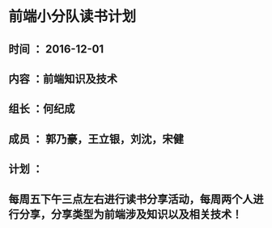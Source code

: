 # 前端小分队读书计划

## 时间 ： 2016-12-01

## 内容 ：前端知识及技术

## 组长 ：何纪成

## 成员 ： 郭乃豪，王立银，刘沈，宋健

## 计划 ：

## 每周五下午三点左右进行读书分享活动，每周两个人进行分享，分享类型为前端涉及知识以及相关技术！



